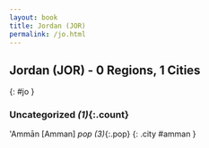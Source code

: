 ```yaml
---
layout: book
title: Jordan (JOR)
permalink: /jo.html
---
```


## Jordan (JOR) - 0 Regions, 1 Cities
{: #jo }





### Uncategorized _(1)_{:.count}


'Ammān [Amman]  _pop (3)_{:.pop} {: .city #amman } <br>


 
